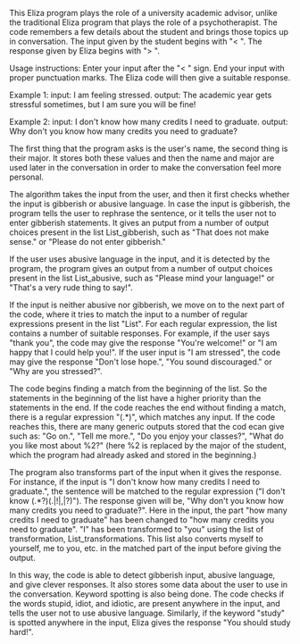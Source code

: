 This Eliza program plays the role of a university academic advisor, unlike the traditional Eliza program
that plays the role of a psychotherapist. The code remembers a few details about the student and brings those topics up in conversation. 
The input given by the student begins with "< ".
The response given by Eliza begins with "> ".


Usage instructions: Enter your input after the "< " sign. End your input with proper punctuation marks. The Eliza code will then give a suitable response.

Example 1:
input: I am feeling stressed.
output: The academic year gets stressful sometimes, but I am sure you will be fine!

Example 2:
input: I don't know how many credits I need to graduate.
output: Why don't you know how many credits you need to graduate?


The first thing that the program asks is the user's name, the second thing is their major. It stores both these values and then the name and major
are used later in the conversation in order to make the conversation feel more personal.

The algorithm takes the input from the user, and then it first checks whether the input is gibberish or abusive language.
In case the input is gibberish, the program tells the user to rephrase the sentence, or it tells the user not to enter gibberish statements. It gives an putput 
from a number of output choices present in the list List_gibberish, such as "That does not make sense." or "Please do not enter gibberish."

If the user uses abusive language in the input, and it is detected by the program, the program gives an output from a number of output choices present in the 
list List_abusive, such as "Please mind your language!" or "That's a very rude thing to say!".

If the input is neither abusive nor gibberish, we move on to the next part of the code, where it tries to match the input to a number of regular expressions
present in the list "List". For each regular expression, the list contains a number of suitable responses. For example, if the user says "thank you",
the code may give the response "You're welcome!" or "I am happy that I could help you!". If the user input is "I am stressed", the code may give the response
"Don't lose hope.",  "You sound discouraged." or "Why are you stressed?". 

The code begins finding a match from the beginning of the list. So the statements in the beginning of the list have a higher priority than the statements in the 
end. If the code reaches the end without finding a match, there is a regular expression "(.*)", which matches any input. If the code reaches this, there are many
generic outputs stored that the cod ecan give such as: "Go on.", "Tell me more.", "Do you enjoy your classes?", "What do you like most about %2?" (here %2 is replaced by the major of the student, which the program had already asked and stored in the beginning.)

The program also transforms part of the input when it gives the response. For instance, if the input is "I don't know how many credits I need to graduate.",
the sentence will be matched to the regular expression ("I don't know (.*?)(\.|!|,|\?)"). The response given will be, "Why don't you know how many credits you
need to graduate?". Here in the input, the part "how many credits I need to graduate" has been changed to "how many credits you need to graduate". "I" has 
been transformed to "you" using the list of transformation, List_transformations. This list also converts myself to yourself, me to you, etc. in the matched 
part of the input before giving the output. 

In this way, the code is able to detect gibberish input, abusive language, and give clever responses. It also stores some data about the user to use in the 
conversation. Keyword spotting is also being done. The code checks if the words stupid, idiot, and idiotic, are present anywhere in the input, and tells the user not to use abusive language. Similarly, if the keyword "study" is spotted anywhere in the input, Eliza gives the response "You should study hard!".
